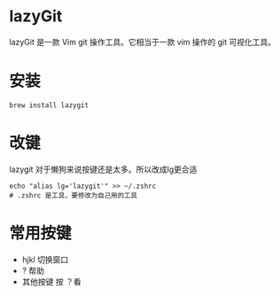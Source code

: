# lazyGit
lazyGit 是一款 Vim git 操作工具。它相当于一款 vim 操作的 git 可视化工具。
# 安装
```
brew install lazygit
```
# 改键
lazygit 对于懒狗来说按键还是太多。所以改成lg更合适
```shell
echo "alias lg='lazygit'" >> ~/.zshrc 
# .zshrc 是工具，要修改为自己用的工具
```
# 常用按键
- hjkl 切换窗口
- ? 帮助
- 其他按键 按 ？看